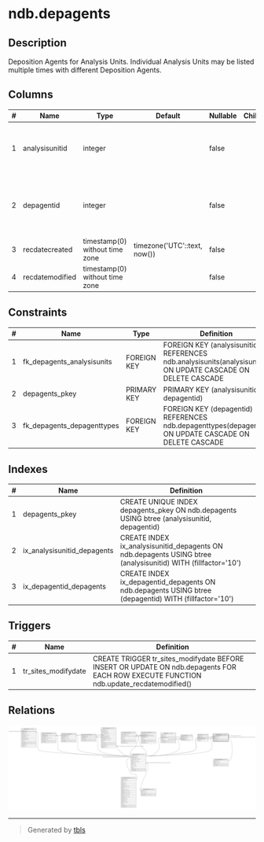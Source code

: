# ndb.depagents

## Description

Deposition Agents for Analysis Units. Individual Analysis Units may be listed multiple times with different Deposition Agents.

## Columns

| # | Name            | Type                           | Default                      | Nullable | Children | Parents                                   | Comment                                                                     |
| - | --------------- | ------------------------------ | ---------------------------- | -------- | -------- | ----------------------------------------- | --------------------------------------------------------------------------- |
| 1 | analysisunitid  | integer                        |                              | false    |          | [ndb.analysisunits](ndb.analysisunits.md) | Analysis Unit identification number. Field links to AnalysisUnits table.    |
| 2 | depagentid      | integer                        |                              | false    |          | [ndb.depagenttypes](ndb.depagenttypes.md) | Deposition Agent identification number. Field links to DepAgentTypes table. |
| 3 | recdatecreated  | timestamp(0) without time zone | timezone('UTC'::text, now()) | false    |          |                                           |                                                                             |
| 4 | recdatemodified | timestamp(0) without time zone |                              | false    |          |                                           |                                                                             |

## Constraints

| # | Name                       | Type        | Definition                                                                                                    |
| - | -------------------------- | ----------- | ------------------------------------------------------------------------------------------------------------- |
| 1 | fk_depagents_analysisunits | FOREIGN KEY | FOREIGN KEY (analysisunitid) REFERENCES ndb.analysisunits(analysisunitid) ON UPDATE CASCADE ON DELETE CASCADE |
| 2 | depagents_pkey             | PRIMARY KEY | PRIMARY KEY (analysisunitid, depagentid)                                                                      |
| 3 | fk_depagents_depagenttypes | FOREIGN KEY | FOREIGN KEY (depagentid) REFERENCES ndb.depagenttypes(depagentid) ON UPDATE CASCADE ON DELETE CASCADE         |

## Indexes

| # | Name                        | Definition                                                                                                    |
| - | --------------------------- | ------------------------------------------------------------------------------------------------------------- |
| 1 | depagents_pkey              | CREATE UNIQUE INDEX depagents_pkey ON ndb.depagents USING btree (analysisunitid, depagentid)                  |
| 2 | ix_analysisunitid_depagents | CREATE INDEX ix_analysisunitid_depagents ON ndb.depagents USING btree (analysisunitid) WITH (fillfactor='10') |
| 3 | ix_depagentid_depagents     | CREATE INDEX ix_depagentid_depagents ON ndb.depagents USING btree (depagentid) WITH (fillfactor='10')         |

## Triggers

| # | Name                | Definition                                                                                                                             |
| - | ------------------- | -------------------------------------------------------------------------------------------------------------------------------------- |
| 1 | tr_sites_modifydate | CREATE TRIGGER tr_sites_modifydate BEFORE INSERT OR UPDATE ON ndb.depagents FOR EACH ROW EXECUTE FUNCTION ndb.update_recdatemodified() |

## Relations

![er](ndb.depagents.svg)

---

> Generated by [tbls](https://github.com/k1LoW/tbls)